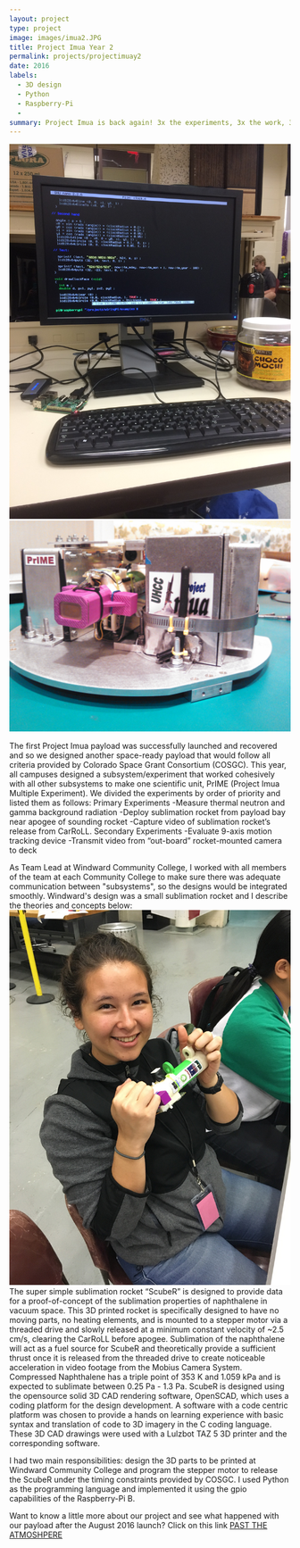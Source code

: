 ```yaml
---
layout: project
type: project
image: images/imua2.JPG
title: Project Imua Year 2
permalink: projects/projectimuay2
date: 2016
labels:
  - 3D design
  - Python
  - Raspberry-Pi
  - 
summary: Project Imua is back again! 3x the experiments, 3x the work, 3x the fun.
---
```


<img class="ui small center floated rounded image" src="../images/python.jpg">
<img class="ui medium center floated rounded image" src="../images/prime.jpg">

The first Project Imua payload was successfully launched and recovered and so we designed another space-ready payload that would follow all criteria provided by Colorado Space Grant Consortium (COSGC). This year, all campuses designed a subsystem/experiment that worked cohesively with all other subsystems to make one scientific unit, PrIME (Project Imua Multiple Experiment). We divided the experiments by order of priority and listed them as follows: 
Primary Experiments
  -Measure thermal neutron and gamma background radiation
  -Deploy sublimation rocket from payload bay near apogee of sounding rocket
  -Capture video of sublimation rocket’s release from CarRoLL.
Secondary Experiments
  -Evaluate 9-axis motion tracking device
  -Transmit video from “out-board” rocket-mounted camera to deck


As Team Lead at Windward Community College, I worked with all members of the team at each Community College to make sure there was adequate communication between "subsystems", so the designs would be integrated smoothly. Windward's design was a small sublimation rocket and I describe the theories and concepts below:
<img class="ui medium right floated rounded image" src="../images/elenascuber.jpg">
The super simple sublimation rocket “ScubeR” is designed to provide data for a proof-of-concept of the sublimation properties of naphthalene in vacuum space. This 3D printed rocket is specifically designed to have no moving parts, no heating elements, and  is mounted to a stepper motor via a threaded drive and slowly released at a minimum constant velocity of ~2.5 cm/s, clearing the CarRoLL before apogee. Sublimation of the naphthalene will act as a fuel source for ScubeR and theoretically provide a sufficient thrust once it is released from the threaded drive to create noticeable acceleration in video footage from the Mobius Camera System. Compressed Naphthalene has a triple point of 353 K and 1.059 kPa and is expected to sublimate between 0.25 Pa - 1.3 Pa. ScubeR is designed using the opensource solid 3D CAD rendering software, OpenSCAD, which uses a coding platform for the design development. A software with a code centric platform was chosen to provide a hands on learning experience with basic syntax and translation of code to 3D imagery in the C coding language. These 3D CAD drawings were used with a Lulzbot TAZ 5 3D printer and the corresponding software.

I had two main responsibilities: design the 3D parts to be printed at Windward Community College and program the stepper motor to release the ScubeR under the timing constraints provided by COSGC. I used Python as the programming language and implemented it using the gpio capabilities of the Raspberry-Pi B.

Want to know a little more about our project and see what happened with our payload after the August 2016 launch? Click on this link [PAST THE ATMOSHPERE](https://vimeo.com/189246610)
 
